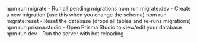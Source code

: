 npm run migrate - Run all pending migrations
npm run migrate:dev - Create a new migration (use this when you change the schema)
npm run migrate:reset - Reset the database (drops all tables and re-runs migrations)
npm run prisma:studio - Open Prisma Studio to view/edit your database
npm run dev - Run the server with hot reloading